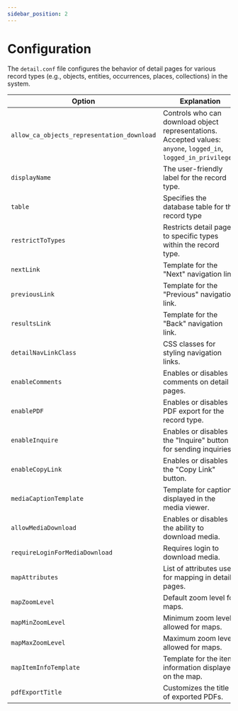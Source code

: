 ```yaml
---
sidebar_position: 2
---
```


# Configuration

The `detail.conf` file configures the behavior of detail pages for various record types (e.g., objects, entities, occurrences, places, collections) in the system. 

| Option                      | Explanation                              | Example                                                  |
|-----------------------------|------------------------------------------|----------------------------------------------------------|
| `allow_ca_objects_representation_download` | Controls who can download object representations. Accepted values: `anyone`, `logged_in`, `logged_in_privileged`. | `allow_ca_objects_representation_download = anyone`                                                        |
| `displayName`       | The user-friendly label for the record type.         | `displayName = _(Objects)` |
| `table`             | Specifies the database table for the record type     | `table = ca_objects`       |
| `restrictToTypes`   | Restricts detail pages to specific types within the record type.   | `restrictToTypes = [a, b]` |
| `nextLink`          | Template for the "Next" navigation link.             | `nextLink = Next <i class='bi bi-chevron-right'></i>`  |
| `previousLink`      | Template for the "Previous" navigation link.         | `previousLink = <i class='bi bi-chevron-left'></i> Previous`   |
| `resultsLink`       | Template for the "Back" navigation link.  | `resultsLink = <i class='bi-chevron-double-up'></i> Back`   |
| `detailNavLinkClass`| CSS classes for styling navigation links.                | `detailNavLinkClass = btn btn-sm btn-white ps-3 pe-0 fw-medium`   |
| `enableComments`    | Enables or disables comments on detail pages.            | `enableComments = 1`       |
| `enablePDF`         | Enables or disables PDF export for the record type.      | `enablePDF = 1`  |
| `enableInquire`     | Enables or disables the "Inquire" button for sending inquiries.  | `enableInquire = 1`    |
| `enableCopyLink`    | Enables or disables the "Copy Link" button.              | `enableCopyLink = 1`   |
| `mediaCaptionTemplate` | Template for captions displayed in the media viewer.  | `<div class='small text-center'>^ca_object_representations.preferred_labels.name</div>`   |
| `allowMediaDownload`   | Enables or disables the ability to download media.    | `allowMediaDownload = 1`               |
| `requireLoginForMediaDownload` | Requires login to download media.             | `requireLoginForMediaDownload = 1`    |
| `mapAttributes`        | List of attributes used for mapping in detail pages.  | `mapAttributes = [ca_objects.georeference]`    |
| `mapZoomLevel`         | Default zoom level for maps.                          | `mapZoomLevel = 15`             |
| `mapMinZoomLevel`      | Minimum zoom level allowed for maps.                  | `mapMinZoomLevel = 1`           |
| `mapMaxZoomLevel`      | Maximum zoom level allowed for maps.                  | `mapMaxZoomLevel = 18`       |
| `mapItemInfoTemplate`  | Template for the item information displayed on the map. | `<div class='fw-medium fs-5'>^ca_objects.preferred_labels.name, ^ca_objects.idno</div>`   |
| `pdfExportTitle`       | Customizes the title of exported PDFs.                | `pdfExportTitle = ^ca_objects.preferred_labels.name`       |

